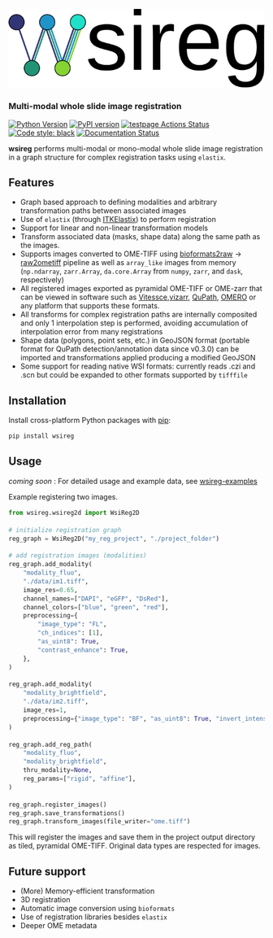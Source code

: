 ![Alt text](./docs/assets/wsireg-logo-crop.svg?raw=true "wsireg")

### Multi-modal whole slide image registration
[![Python Version](https://img.shields.io/pypi/pyversions/wsireg.svg)](https://python.org)
[![PyPI version](https://badge.fury.io/py/wsireg.svg)](https://badge.fury.io/py/wsireg)
[![testpage Actions Status](https://github.com/nhpatterson/wsireg/actions/workflows/ci.yml/badge.svg)](https://github.com/nhpatterson/wsireg/actions)
[![Code style: black](https://img.shields.io/badge/code%20style-black-000000.svg)](https://github.com/python/black)
[![Documentation Status](https://readthedocs.org/projects/wsireg/badge/?version=latest)](http://wsireg.readthedocs.io/?badge=latest)

**wsireg** performs multi-modal or mono-modal whole slide image registration in a graph structure for complex registration tasks using `elastix`.



## Features
* Graph based approach to defining modalities and arbitrary transformation paths between associated images
* Use of `elastix` (through [ITKElastix](https://github.com/InsightSoftwareConsortium/ITKElastix/)) to perform registration
* Support for linear and non-linear transformation models
* Transform associated data (masks, shape data) along the same path as the images.
* Supports images converted to OME-TIFF using [bioformats2raw](https://github.com/glencoesoftware/bioformats2raw) -> [raw2ometiff](https://github.com/glencoesoftware/bioformats2raw) pipeline as well as `array_like` images from memory (`np.ndarray`, `zarr.Array`, `da.core.Array` from `numpy`, `zarr`, and `dask`, respectively)
* All registered images exported as pyramidal OME-TIFF or OME-zarr that can be viewed in software such as [Vitessce](vitessce.io),[vizarr](https://github.com/hms-dbmi/vizarr), [QuPath](https://qupath.github.io), [OMERO](https://www.openmicroscopy.org/omero/) or any platform that supports these formats.
* All transforms for complex registration paths are internally composited and only 1 interpolation step is performed, avoiding accumulation of interpolation error from many registrations
* Shape data (polygons, point sets, etc.) in GeoJSON format (portable format for QuPath detection/annotation data since v0.3.0) can be imported and transformations applied producing a modified GeoJSON
* Some support for reading native WSI formats: currently reads .czi and .scn but could be expanded to other formats supported by `tifffile`


## Installation
Install cross-platform Python packages with [pip](https://pypi.org/project/pip/):

```bash
pip install wsireg
```

## Usage

_coming soon_ : For detailed usage and example data, see [wsireg-examples](https://github.com/nhpatterson/wsireg-examples)

Example registering two images.

```python
from wsireg.wsireg2d import WsiReg2D

# initialize registration graph
reg_graph = WsiReg2D("my_reg_project", "./project_folder")

# add registration images (modalities)
reg_graph.add_modality(
    "modality_fluo",
    "./data/im1.tiff",
    image_res=0.65,
    channel_names=["DAPI", "eGFP", "DsRed"],
    channel_colors=["blue", "green", "red"],
    preprocessing={
        "image_type": "FL",
        "ch_indices": [1],
        "as_uint8": True,
        "contrast_enhance": True,
    },
)

reg_graph.add_modality(
    "modality_brightfield",
    "./data/im2.tiff",
    image_res=1,
    preprocessing={"image_type": "BF", "as_uint8": True, "invert_intensity": True},
)

reg_graph.add_reg_path(
    "modality_fluo",
    "modality_brightfield",
    thru_modality=None,
    reg_params=["rigid", "affine"],
)

reg_graph.register_images()
reg_graph.save_transformations()
reg_graph.transform_images(file_writer="ome.tiff")
```
This will register the images and save them in the project output directory as tiled, pyramidal OME-TIFF. Original data types are respected for images.

## Future support
* (More) Memory-efficient transformation
* 3D registration
* Automatic image conversion using `bioformats`
* Use of registration libraries besides `elastix`
* Deeper OME metadata

